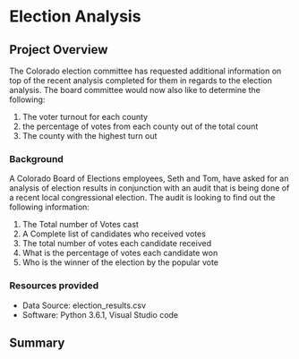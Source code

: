# Election Analysis

## Project Overview
The Colorado election committee has requested additional information on top of the recent analysis completed 
for them in regards to the election analysis.  The board committee would now also like to determine the following:
1.  The voter turnout for each county
2.  the percentage of votes from each county out of the total count
3.  The county with the highest turn out

### Background
A Colorado Board of Elections employees, Seth and Tom, have asked for an analysis of election results in 
conjunction with an audit that is being done of a recent local congressional election.  The audit 
is looking to find out the following information:

1.  The Total number of Votes cast
2.  A Complete list of candidates who received votes
3.  The total number of votes each candidate received
4.  What is the percentage of votes each candidate won
5.  Who is the winner of the election by the popular vote

 

### Resources provided
- Data Source:  election_results.csv
- Software:  Python 3.6.1, Visual Studio code

## Summary
